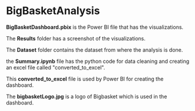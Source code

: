 # BigBasketAnalysis


**BigBasketDashboard.pbix** is the Power BI file that has the visualizations. 

The **Results** folder has a screenshot of the visualizations. 

The **Dataset** folder contains the dataset from where the analysis is done.

the **Summary.ipynb** file has the python code for data cleaning and creating an excel file called "converted_to_excel".

This **converted_to_excel** file is used by Power BI for creating the dashboard.  

The **bigbasketLogo.jpg** is a logo of Bigbasket which is used in the dashboard. 
